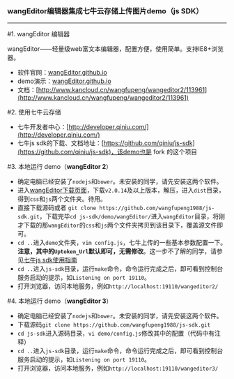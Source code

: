 

### wangEditor编辑器集成七牛云存储上传图片demo（js SDK） 

----

#1. wangEditor 编辑器


wangEditor——轻量级web富文本编辑器，配置方便，使用简单。支持IE8+浏览器。

* 软件官网：[wangEditor.github.io](http://wangeditor.github.io/)
* demo演示：[wangEditor.github.io](http://wangeditor.github.io/)
* 文档：[http://www.kancloud.cn/wangfupeng/wangeditor2/113961](http://www.kancloud.cn/wangfupeng/wangeditor2/113961)


#2. 使用七牛云存储

 - 七牛开发者中心：[http://developer.qiniu.com/](http://developer.qiniu.com/)
 - 七牛js sdk的下载、文档地址：[https://github.com/qiniu/js-sdk](https://github.com/qiniu/js-sdk)，该demo也是 fork 的这个项目


#3. 本地运行 demo（**wangEditor 2**）

- 确定电脑已经安装了`nodejs`和`bower`。未安装的同学，请先安装这两个软件。
- 进入[wangEditor下载页面](https://github.com/wangfupeng1988/wangEditor/releases)，下载`v2.0.14`及以上版本，解压，进入`dist`目录，得到`css`和`js`两个文件夹。待用。
- 直接下载源码或者 `git clone https://github.com/wangfupeng1988/js-sdk.git`，下载完毕`cd js-sdk/demo/wangEditor/`进入`wangEditor`目录，将刚才下载的那`wangEditor`的`css`和`js`两个文件夹拷贝到该目录下，覆盖源文件即可。
- `cd ..`进入`demo`文件夹，`vim config.js`，七牛上传的一些基本参数配置一下。**注意，其中的`Uptoken_Url`默认即可，无需修改**。这一步不了解的同学，请参见[七牛js sdk使用指南](http://developer.qiniu.com/code/v6/sdk/javascript.html)
- `cd ..`进入`js-sdk`目录，运行`make`命令，命令运行完成之后，即可看到控制台服务启动的提示，如`Listening on port 19110`。
- 打开浏览器，访问本地服务，例如`http://localhost:19110/wangeditor2/`

#4. 本地运行 demo（**wangEditor 3**）

- 确定电脑已经安装了`nodejs`和`bower`。未安装的同学，请先安装这两个软件。
- 下载源码`git clone https://github.com/wangfupeng1988/js-sdk.git`
- `cd js-sdk`进入源码目录，`vi demo/config.js`修改其中的配置（代码中有注释）
- `cd ..`进入`js-sdk`目录，运行`make`命令，命令运行完成之后，即可看到控制台服务启动的提示，如`Listening on port 19110`。
- 打开浏览器，访问本地服务，例如`http://localhost:19110/wangeditor3/`
